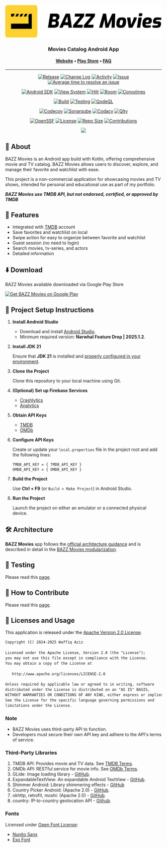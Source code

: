 <div align="center">

<picture>
  <source media="(prefers-color-scheme: dark)" srcset="docs/images/bazz-movies-light.svg">
  <source media="(prefers-color-scheme: light)" srcset="docs/images/bazz-movies.svg">
  <img alt="BAZZ Movies" src="docs/images/bazz-movies.svg">
</picture>

### Movies Catalog Android App

#### [**Website**][WEB] • [**Play Store**][PLAY-STORE] • [**FAQ**][FAQ]

---

<!-- Badge -->
<!-- Release & Activity -->
[![Release][BADGE-RELEASE]][RELEASE]
[![Change Log][BADGE-CHANGE-LOG]][CHANGE-LOG]
[![Activity][BADGE-ACTIVITY]][ACTIVITY]
[![Issue][BADGE-ISSUE]][ISSUE]
[![Average time to resolve an issue][BADGE_IS_MAINTAINED]][IS_MAINTAINED]


<!-- Android SDK -->
[![Android SDK][BADGE-ANDROID-SDK]][ANDROID-SDK]
[![View System][BADGE-UI]][UI]
[![Hilt][BADGE-HILT]][HILT]
[![Room][BADGE-ROOM]][ROOM]
[![Coroutines][BADGE-COROUTINES]][COROUTINES]

<!-- Build & Testing -->
[![Build][BADGE-BUILD]][BUILD]
[![Testing][BADGE-TESTING]][TESTING]
[![QodeQL][BADGE-CODEQL]][CODEQL]

<!-- Code Quality -->
[![Codecov][BADGE-CODECOV]][CODECOV]
[![Sonarqube][BADGE-SONARQUBE]][SONARQUBE]
[![Codacy][BADGE-CODACY]][CODACY]
[![Qlty][BADGE-QLTY]][QLTY]

<!-- Repository Info -->
[![OpenSSF][BADGE-OPENSSF]][OPENSSF]
[![License][BADGE-LICENSE]][LICENSE]
[![Repo Size][BADGE-SIZE]][SIZE]
[![Contributions][BADGE-CONTRIBUTION]][CONTRIBUTION]

[<img src="https://i.postimg.cc/tJJ4sBkd/Thumbnail-Blur.png" width="550"/>](https://i.postimg.cc/tJJ4sBkd/Thumbnail-Blur.png)

</div>

## 🚀 About

BAZZ Movies is an Android app build with Kotlin, offering comprehensive movie and TV catalog. BAZZ
Movies allows users to discover, explore, and manage their favorite and watchlist with ease.

This project is a non-commercial application for showcasing movies and TV shows, intended for
personal and educational use as part of my portfolio.

**_BAZZ Movies use TMDB API, but not endorsed, certified, or approved by TMDB_**

## 🌟 Features

- Integrated with [TMDB](https://themoviedb.org/) account
- Save favorites and watchlist on local
- Swipe action for easy to organize between favorite and watchlist
- Guest session (no need to login)
- Search movies, tv-series, and actors
- Detailed information

## ⬇️ Download

BAZZ Movies available downloaded via Google Play Store

<a href="https://play.google.com/store/apps/details?id=com.bazz.bazz_movies" target="_blank">
<img src="https://play.google.com/intl/en_gb/badges/static/images/badges/en_badge_web_generic.png" width=200  alt="Get BAZZ Movies on Google Play"/>
</a>

## 📝 Project Setup Instructions

1. **Install Android Studio**

   - Download and install [Android Studio](https://developer.android.com/studio).
   - Minimum required version: **Narwhal Feature Drop | 2025.1.2**.

2. **Install JDK 21**

   Ensure that **JDK 21** is installed and [properly configured in your environment](https://developer.android.com/build/jdks#jdk-config-in-studio).

3. **Clone the Project**

   Clone this repository to your local machine using Git.

4. **(Optional) Set up Firebase Services**

   - [Crashlytics](https://firebase.google.com/docs/crashlytics/get-started?platform=android)
   - [Analytics](https://firebase.google.com/docs/analytics/get-started?platform=android)

5. **Obtain API Keys**

   - [TMDB](https://developer.themoviedb.org/docs/getting-started)
   - [OMDb](https://www.omdbapi.com/apikey.aspx)

6. **Configure API Keys**

   Create or update your `local.properties` file in the project root and add the following lines:

   ```properties
   TMDB_API_KEY = { TMDB_API_KEY }
   OMDB_API_KEY = { OMDB_API_KEY }
   ```

7. **Build the Project**

   Use **Ctrl + F9** (or `Build > Make Project`) in Android Studio.

8. **Run the Project**

   Launch the project on either an emulator or a connected physical device.


## 🛠️ Architecture

**BAZZ Movies** app follows the
[official architecture guidance](https://developer.android.com/topic/architecture)
and is described in detail in the
[BAZZ Movies modularization](docs/BAZZMoviesModularization.md).


## 🧪 Testing

Please read this [page](/docs/BAZZMoviesTesting.md).

## 🤝 How to Contribute

Please read this [page](CONTRIBUTING.md).

## 📜 Licenses and Usage

This application is released under the [Apache Version 2.0 License](LICENSE).

```txt
Copyright (C) 2024-2025 Waffiq Aziz

Licensed under the Apache License, Version 2.0 (the "License");
you may not use this file except in compliance with the License.
You may obtain a copy of the License at

   http://www.apache.org/licenses/LICENSE-2.0

Unless required by applicable law or agreed to in writing, software
distributed under the License is distributed on an "AS IS" BASIS,
WITHOUT WARRANTIES OR CONDITIONS OF ANY KIND, either express or implied.
See the License for the specific language governing permissions and
limitations under the License.
```

### Note

- BAZZ Movies uses third-party API to function.
- Developers must secure their own API key and adhere to the API's terms of service.

### Third-Party Libraries

1. TMDB API: Provides movie and TV data.
   See [TMDB Terms](https://www.themoviedb.org/api-terms-of-use).
2. OMDb API: RESTful service for movie info. See [OMDb Terms](https://www.omdbapi.com/legal.htm).
3. GLide: Image loading library - [GitHub](https://github.com/bumptech/glide).
4. ExpandableTextView: An expandable Android
   TextView - [GitHub](https://github.com/glailton/ExpandableTextView).
5. Shimmer Android: Library shimmering
   effects - [GitHub](https://github.com/facebookarchive/shimmer-android)
6. Country Picker Android: (Apache
   2.0) - [GitHub](https://github.com/waffiqaziz/country-picker-android).
7. okhttp, retrofit, moshi: (Apache 2.0) - [GitHub](https://github.com/square).
8. country: IP-to-country geolocation API - [Github](https://github.com/hakanensari/country).

### Fonts

Licensed under [Open Font License](https://openfontlicense.org/):

- [Nunito Sans](https://fonts.google.com/specimen/Nunito+Sans)
- [Exo Font](https://fonts.google.com/specimen/Exo)

<!-- LINK -->

[WEB]: https://waffiqaziz.github.io/bazzmovies
[PLAY-STORE]: https://play.google.com/store/apps/details?id=com.bazz.bazz_movies
[FAQ]: https://docs.google.com/document/d/1HNrj5i3Rnpr50Ldwgfz5ODpaJoWF17TXIop7xwtXkiU/edit?usp=sharing

[BADGE-ANDROID-SDK]: https://img.shields.io/badge/Android%20SDK-23%20→%2036-brightgreen
[BADGE-UI]: https://img.shields.io/badge/View%20Binding-using-green?logo=android
[BADGE-HILT]: https://img.shields.io/badge/Hilt-DI-blue?logo=dagger
[BADGE-ROOM]: https://img.shields.io/badge/Room-DB-FF6F00?logo=android
[BADGE-COROUTINES]: https://img.shields.io/badge/Coroutines-supported-009688
[ANDROID-SDK]: https://developer.android.com/about/versions
[UI]: https://developer.android.com/topic/libraries/view-binding
[HILT]: https://dagger.dev/hilt/
[ROOM]: https://developer.android.com/training/data-storage/room
[COROUTINES]: https://developer.android.com/kotlin/coroutines

[BADGE-RELEASE]: https://img.shields.io/github/v/release/waffiqaziz/BAZZ-Movies
[BADGE-CHANGE-LOG]:https://img.shields.io/badge/change%20log-%E2%96%A4-yellow.svg
[BADGE-ACTIVITY]: https://img.shields.io/github/commit-activity/m/waffiqaziz/BAZZ-Movies
[BADGE-ISSUE]: https://img.shields.io/github/issues/waffiqaziz/BAZZ-Movies
[BADGE_IS_MAINTAINED]: https://isitmaintained.com/badge/resolution/waffiqaziz/BAZZ-Movies.svg
[BADGE-BUILD]: https://github.com/waffiqaziz/BAZZ-Movies/actions/workflows/build.yml/badge.svg
[BADGE-TESTING]: https://github.com/waffiqaziz/BAZZ-Movies/actions/workflows/android_test.yml/badge.svg
[BADGE-CODEQL]: https://github.com/waffiqaziz/BAZZ-Movies/actions/workflows/codeql.yml/badge.svg
[BADGE-CODECOV]: https://codecov.io/gh/waffiqaziz/BAZZ-Movies/graph/badge.svg?token=4SV6Z18HKZ
[BADGE-SONARQUBE]: https://sonarcloud.io/api/project_badges/measure?project=waffiqaziz_BAZZ-Movies&metric=alert_status
[BADGE-CODACY]: https://app.codacy.com/project/badge/Grade/58305a0496ad44a4bd73f2cc052269ff
[BADGE-QLTY]: https://qlty.sh/badges/81837a70-f262-4ee0-818a-549e78248a72/maintainability.svg
[BADGE-OPENSSF]: https://www.bestpractices.dev/projects/10186/badge
[BADGE-LICENSE]: https://img.shields.io/github/license/waffiqaziz/BAZZ-Movies
[BADGE-SIZE]: https://img.shields.io/github/repo-size/waffiqaziz/BAZZ-Movies
[BADGE-CONTRIBUTION]: https://img.shields.io/badge/contributions-welcome-9EDF9C.svg

[RELEASE]: https://github.com/waffiqaziz/BAZZ-Movies/releases
[CHANGE-LOG]: https://github.com/waffiqaziz/BAZZ-Movies/releases
[ACTIVITY]: https://github.com/waffiqaziz/BAZZ-Movies/pulse
[ISSUE]: https://github.com/waffiqaziz/BAZZ-Movies/issues
[BUILD]: https://github.com/waffiqaziz/BAZZ-Movies/actions/workflows/build.yml
[TESTING]: https://github.com/waffiqaziz/BAZZ-Movies/actions/workflows/android_test.yml
[IS_MAINTAINED]: http://isitmaintained.com/project/waffiqaziz/BAZZ-Movies
[CODEQL]: https://github.com/waffiqaziz/BAZZ-Movies/actions/workflows/codeql.yml
[CODECOV]: https://codecov.io/gh/waffiqaziz/BAZZ-Movies
[SONARQUBE]: https://sonarcloud.io/project/overview?id=waffiqaziz_BAZZ-Movies
[CODACY]: https://app.codacy.com/gh/waffiqaziz/BAZZ-Movies/dashboard
[QLTY]: https://qlty.sh/gh/waffiqaziz/projects/BAZZ-Movies
[OPENSSF]: https://www.bestpractices.dev/projects/10186
[LICENSE]: https://www.apache.org/licenses/LICENSE-2.0
[SIZE]: #
[CONTRIBUTION]: https://github.com/waffiqaziz/BAZZ-Movies/blob/main/CONTRIBUTING.md
